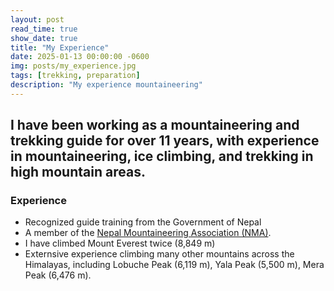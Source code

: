```yaml
---
layout: post
read_time: true
show_date: true
title: "My Experience"
date: 2025-01-13 00:00:00 -0600
img: posts/my_experience.jpg
tags: [trekking, preparation]
description: "My experience mountaineering"
---
```


## I have been working as a mountaineering and trekking guide for over 11 years, with experience in mountaineering, ice climbing, and trekking in high mountain areas.

### Experience

- Recognized guide training from the Government of Nepal
- A member of the [Nepal Mountaineering Association (NMA)](https://www.nepalmountaineering.org/home).
- I have climbed Mount Everest twice (8,849 m)
- Externsive experience climbing many other mountains across the Himalayas, including Lobuche Peak (6,119 m), Yala Peak (5,500 m), Mera Peak (6,476 m).
